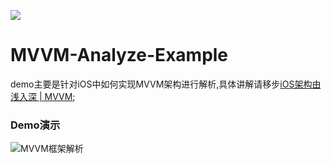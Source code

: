 ![](ZBMVVMDemo/resources/titleImage.png)

# MVVM-Analyze-Example
demo主要是针对iOS中如何实现MVVM架构进行解析,具体讲解请移步[iOS架构由浅入深 | MVVM](https://www.jianshu.com/p/54c0db75f9fa);


### Demo演示

![MVVM框架解析](https://upload-images.jianshu.io/upload_images/1893416-d23e111c4a0fd986.gif?imageMogr2/auto-orient/strip)
